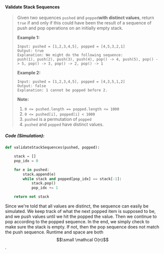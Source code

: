 #### Validate Stack Sequences

> Given two sequences `pushed` and `popped`**with distinct values**, return `true` if and only if this could have been the result of a sequence of push and pop operations on an initially empty stack.
>
> **Example 1:**
>
> ```
> Input: pushed = [1,2,3,4,5], popped = [4,5,3,2,1]
> Output: true
> Explanation: We might do the following sequence:
> push(1), push(2), push(3), push(4), pop() -> 4, push(5), pop() -> 5, pop() -> 3, pop() -> 2, pop() -> 1
> ```
>
> **Example 2:**
>
> ```
> Input: pushed = [1,2,3,4,5], popped = [4,3,5,1,2]
> Output: false
> Explanation: 1 cannot be popped before 2.
> ```
>
> **Note:**
>
> 1. `0 <= pushed.length == popped.length <= 1000`
> 2. `0 <= pushed[i], popped[i] < 1000`
> 3. `pushed` is a permutation of `popped`
> 4. `pushed` and `popped` have distinct values.

##### Code \(Simulation\):

```py
def validateStackSequences(pushed, popped):

    stack = []
    pop_idx = 0

    for e in pushed:
        stack.append(e)
        while stack and popped[pop_idx] == stack[-1]:
            stack.pop()
            pop_idx += 1

    return not stack
```

Since we're told that all values are distinct, the sequence can easily be simulated. We keep track of what the next popped item is supposed to be, and we push values until we hit the popped the value. Then we continue to pop according to the popped sequence. In the end, we simply check to make sure the stack is empty. If not, then the pop sequence does not match the push sequence. Runtime and space are both $$\small \mathcal O(n)$$. 

